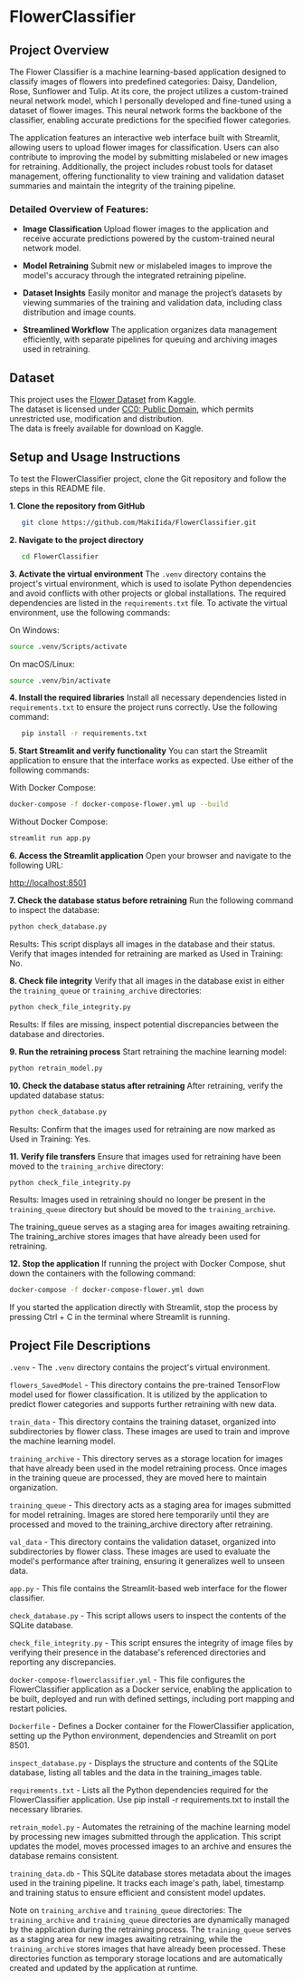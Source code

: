 # FlowerClassifier

## Project Overview

The Flower Classifier is a machine learning-based application designed to classify images of flowers into predefined categories: Daisy, Dandelion, Rose, Sunflower and Tulip. At its core, the project utilizes a custom-trained neural network model, which I personally developed and fine-tuned using a dataset of flower images. This neural network forms the backbone of the classifier, enabling accurate predictions for the specified flower categories.

The application features an interactive web interface built with Streamlit, allowing users to upload flower images for classification. Users can also contribute to improving the model by submitting mislabeled or new images for retraining. Additionally, the project includes robust tools for dataset management, offering functionality to view training and validation dataset summaries and maintain the integrity of the training pipeline.

### Detailed Overview of Features:

- **Image Classification** Upload flower images to the application and receive accurate predictions powered by the custom-trained neural network model.

- **Model Retraining** Submit new or mislabeled images to improve the model's accuracy through the integrated retraining pipeline.

- **Dataset Insights** Easily monitor and manage the project’s datasets by viewing summaries of the training and validation data, including class distribution and image counts.

- **Streamlined Workflow** The application organizes data management efficiently, with separate pipelines for queuing and archiving images used in retraining.

## Dataset
This project uses the [Flower Dataset](https://www.kaggle.com/datasets/abhayayare/flower-dataset) from Kaggle.  
The dataset is licensed under [CC0: Public Domain](https://creativecommons.org/publicdomain/zero/1.0/), which permits unrestricted use, modification and distribution.  
The data is freely available for download on Kaggle.

## Setup and Usage Instructions

To test the FlowerClassifier project, clone the Git repository and follow the steps in this README file. 

**1. Clone the repository from GitHub**
```bash
   git clone https://github.com/MakiIida/FlowerClassifier.git
``` 

**2. Navigate to the project directory**
```bash
   cd FlowerClassifier
``` 
**3. Activate the virtual environment**
The `.venv` directory contains the project's virtual environment, which is used to isolate Python dependencies and avoid conflicts with other projects or global installations. The required dependencies are listed in the `requirements.txt` file. To activate the virtual environment, use the following commands:

On Windows:
```bash
source .venv/Scripts/activate
```

On macOS/Linux:
```bash
source .venv/bin/activate
```
**4. Install the required libraries**
Install all necessary dependencies listed in `requirements.txt` to ensure the project runs correctly. Use the following command:

```bash
   pip install -r requirements.txt
```  

**5. Start Streamlit and verify functionality**
You can start the Streamlit application to ensure that the interface works as expected. Use either of the following commands:

With Docker Compose:
```bash
docker-compose -f docker-compose-flower.yml up --build
```

Without Docker Compose: 
```bash
streamlit run app.py
```

**6. Access the Streamlit application**
Open your browser and navigate to the following URL:

[http://localhost:8501](http://localhost:8501)

**7. Check the database status before retraining**
Run the following command to inspect the database:

```bash
python check_database.py
```

Results: This script displays all images in the database and their status. Verify that images intended for retraining are marked as Used in Training: No.

**8. Check file integrity**
Verify that all images in the database exist in either the `training_queue` or `training_archive` directories:

```bash
python check_file_integrity.py
```

Results: If files are missing, inspect potential discrepancies between the database and directories.

**9. Run the retraining process**
Start retraining the machine learning model:

```bash
python retrain_model.py
```

**10. Check the database status after retraining**
After retraining, verify the updated database status:

```bash
python check_database.py
```

Results: Confirm that the images used for retraining are now marked as Used in Training: Yes.

**11. Verify file transfers**
Ensure that images used for retraining have been moved to the `training_archive` directory:

```bash
python check_file_integrity.py
```

Results: Images used in retraining should no longer be present in the `training_queue` directory but should be moved to the `training_archive`.

The training_queue serves as a staging area for images awaiting retraining.
The training_archive stores images that have already been used for retraining.

**12. Stop the application**
If running the project with Docker Compose, shut down the containers with the following command:

```bash
docker-compose -f docker-compose-flower.yml down
```
If you started the application directly with Streamlit, stop the process by pressing Ctrl + C in the terminal where Streamlit is running.

## Project File Descriptions

`.venv` - The `.venv` directory contains the project's virtual environment.

`flowers_SavedModel` - This directory contains the pre-trained TensorFlow model used for flower classification. It is utilized by the application to predict flower categories and supports further retraining with new data.

`train_data` - This directory contains the training dataset, organized into subdirectories by flower class. These images are used to train and improve the machine learning model.

`training_archive` - This directory serves as a storage location for images that have already been used in the model retraining process. Once images in the training queue are processed, they are moved here to maintain organization. 

`training_queue` - This directory acts as a staging area for images submitted for model retraining. Images are stored here temporarily until they are processed and moved to the training_archive directory after retraining.

`val_data` - This directory contains the validation dataset, organized into subdirectories by flower class. These images are used to evaluate the model's performance after training, ensuring it generalizes well to unseen data. 

`app.py` - This file contains the Streamlit-based web interface for the flower classifier.

`check_database.py` - This script allows users to inspect the contents of the SQLite database.

`check_file_integrity.py` - This script ensures the integrity of image files by verifying their presence in the database's referenced directories and reporting any discrepancies.

`docker-compose-flowerclassifier.yml` - This file configures the FlowerClassifier application as a Docker service, enabling the application to be built, deployed and run with defined settings, including port mapping and restart policies.

`Dockerfile` - Defines a Docker container for the FlowerClassifier application, setting up the Python environment, dependencies and Streamlit on port 8501.

`inspect_database.py` - Displays the structure and contents of the SQLite database, listing all tables and the data in the training_images table.

`requirements.txt` - Lists all the Python dependencies required for the FlowerClassifier application. Use pip install -r requirements.txt to install the necessary libraries.

`retrain_model.py` - Automates the retraining of the machine learning model by processing new images submitted through the application. This script updates the model, moves processed images to an archive and ensures the database remains consistent.

`training_data.db` - This SQLite database stores metadata about the images used in the training pipeline. It tracks each image's path, label, timestamp and training status to ensure efficient and consistent model updates.

Note on `training_archive` and `training_queue` directories:
The `training_archive` and `training_queue` directories are dynamically managed by the application during the retraining process. The `training_queue` serves as a staging area for new images awaiting retraining, while the `training_archive` stores images that have already been processed. These directories function as temporary storage locations and are automatically created and updated by the application at runtime.
